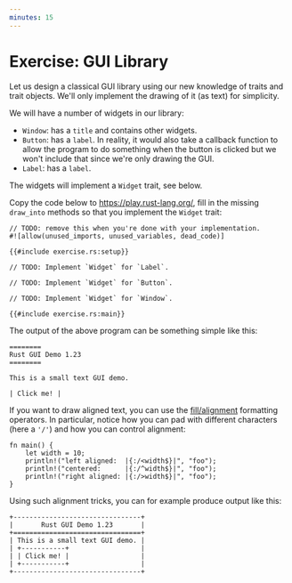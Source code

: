 ```yaml
---
minutes: 15
---
```


# Exercise: GUI Library

Let us design a classical GUI library using our new knowledge of traits and
trait objects. We'll only implement the drawing of it (as text) for simplicity.

We will have a number of widgets in our library:

* `Window`: has a `title` and contains other widgets.
* `Button`: has a `label`. In reality, it would also take a callback
  function to allow the program to do something when the button is clicked
  but we won't include that since we're only drawing the GUI.
* `Label`: has a `label`.

The widgets will implement a `Widget` trait, see below.

Copy the code below to <https://play.rust-lang.org/>, fill in the missing
`draw_into` methods so that you implement the `Widget` trait:

```rust,compile_fail
// TODO: remove this when you're done with your implementation.
#![allow(unused_imports, unused_variables, dead_code)]

{{#include exercise.rs:setup}}

// TODO: Implement `Widget` for `Label`.

// TODO: Implement `Widget` for `Button`.

// TODO: Implement `Widget` for `Window`.

{{#include exercise.rs:main}}
```

The output of the above program can be something simple like this:

```text
========
Rust GUI Demo 1.23
========

This is a small text GUI demo.

| Click me! |
```

If you want to draw aligned text, you can use the
[fill/alignment](https://doc.rust-lang.org/std/fmt/index.html#fillalignment)
formatting operators. In particular, notice how you can pad with different
characters (here a `'/'`) and how you can control alignment:

```rust,editable
fn main() {
    let width = 10;
    println!("left aligned:  |{:/<width$}|", "foo");
    println!("centered:      |{:/^width$}|", "foo");
    println!("right aligned: |{:/>width$}|", "foo");
}
```

Using such alignment tricks, you can for example produce output like this:

```text
+--------------------------------+
|       Rust GUI Demo 1.23       |
+================================+
| This is a small text GUI demo. |
| +-----------+                  |
| | Click me! |                  |
| +-----------+                  |
+--------------------------------+
```
